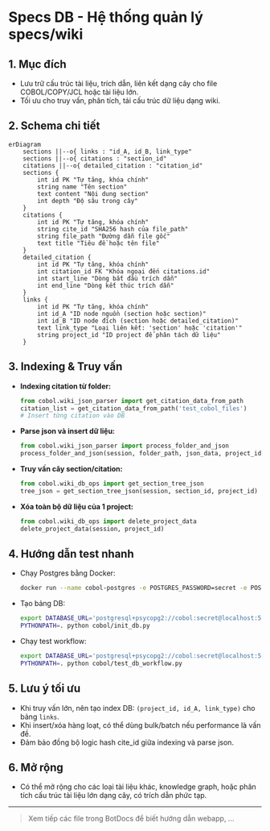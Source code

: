 # Specs DB - Hệ thống quản lý specs/wiki

## 1. Mục đích
- Lưu trữ cấu trúc tài liệu, trích dẫn, liên kết dạng cây cho file COBOL/COPY/JCL hoặc tài liệu lớn.
- Tối ưu cho truy vấn, phân tích, tái cấu trúc dữ liệu dạng wiki.

## 2. Schema chi tiết
```mermaid
erDiagram
    sections ||--o{ links : "id_A, id_B, link_type"
    sections ||--o{ citations : "section_id"
    citations ||--o{ detailed_citation : "citation_id"
    sections {
        int id PK "Tự tăng, khóa chính"
        string name "Tên section"
        text content "Nội dung section"
        int depth "Độ sâu trong cây"
    }
    citations {
        int id PK "Tự tăng, khóa chính"
        string cite_id "SHA256 hash của file_path"
        string file_path "Đường dẫn file gốc"
        text title "Tiêu đề hoặc tên file"
    }
    detailed_citation {
        int id PK "Tự tăng, khóa chính"
        int citation_id FK "Khóa ngoại đến citations.id"
        int start_line "Dòng bắt đầu trích dẫn"
        int end_line "Dòng kết thúc trích dẫn"
    }
    links {
        int id PK "Tự tăng, khóa chính"
        int id_A "ID node nguồn (section hoặc section)"
        int id_B "ID node đích (section hoặc detailed_citation)"
        text link_type "Loại liên kết: 'section' hoặc 'citation'"
        string project_id "ID project để phân tách dữ liệu"
    }
```

## 3. Indexing & Truy vấn
- **Indexing citation từ folder:**
  ```python
  from cobol.wiki_json_parser import get_citation_data_from_path
  citation_list = get_citation_data_from_path('test_cobol_files')
  # Insert từng citation vào DB
  ```
- **Parse json và insert dữ liệu:**
  ```python
  from cobol.wiki_json_parser import process_folder_and_json
  process_folder_and_json(session, folder_path, json_data, project_id)
  ```
- **Truy vấn cây section/citation:**
  ```python
  from cobol.wiki_db_ops import get_section_tree_json
  tree_json = get_section_tree_json(session, section_id, project_id)
  ```
- **Xóa toàn bộ dữ liệu của 1 project:**
  ```python
  from cobol.wiki_db_ops import delete_project_data
  delete_project_data(session, project_id)
  ```

## 4. Hướng dẫn test nhanh
- Chạy Postgres bằng Docker:
  ```bash
  docker run --name cobol-postgres -e POSTGRES_PASSWORD=secret -e POSTGRES_USER=cobol -e POSTGRES_DB=cobol_db -p 5432:5432 -d postgres:15
  ```
- Tạo bảng DB:
  ```bash
  export DATABASE_URL='postgresql+psycopg2://cobol:secret@localhost:5432/cobol_db'
  PYTHONPATH=. python cobol/init_db.py
  ```
- Chạy test workflow:
  ```bash
  export DATABASE_URL='postgresql+psycopg2://cobol:secret@localhost:5432/cobol_db'
  PYTHONPATH=. python cobol/test_db_workflow.py
  ```

## 5. Lưu ý tối ưu
- Khi truy vấn lớn, nên tạo index DB: `(project_id, id_A, link_type)` cho bảng `links`.
- Khi insert/xóa hàng loạt, có thể dùng bulk/batch nếu performance là vấn đề.
- Đảm bảo đồng bộ logic hash cite_id giữa indexing và parse json.

## 6. Mở rộng
- Có thể mở rộng cho các loại tài liệu khác, knowledge graph, hoặc phân tích cấu trúc tài liệu lớn dạng cây, có trích dẫn phức tạp.

---

> Xem tiếp các file trong BotDocs để biết hướng dẫn webapp, ... 
